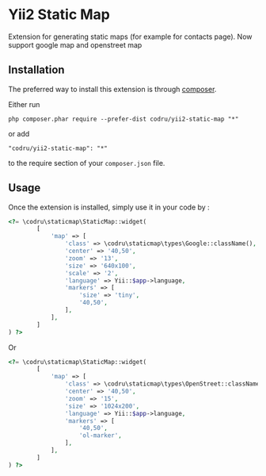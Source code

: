 Yii2 Static Map
===============
Extension for generating static maps (for example for contacts page). Now support google map and openstreet map

Installation
------------

The preferred way to install this extension is through [composer](http://getcomposer.org/download/).

Either run

```
php composer.phar require --prefer-dist codru/yii2-static-map "*"
```

or add

```
"codru/yii2-static-map": "*"
```

to the require section of your `composer.json` file.


Usage
-----

Once the extension is installed, simply use it in your code by  :

```php
<?= \codru\staticmap\StaticMap::widget(
        [
            'map' => [
                'class' => \codru\staticmap\types\Google::className(),
                'center' => '40,50',
                'zoom' => '13',
                'size' => '640x100',
                'scale' => '2',
                'language' => Yii::$app->language,
                'markers' => [
                    'size' => 'tiny',
                    '40,50',
                ],
            ],
        ]
) ?>
```
Or
```php
<?= \codru\staticmap\StaticMap::widget(
        [
            'map' => [
                'class' => \codru\staticmap\types\OpenStreet::className(),
                'center' => '40,50',
                'zoom' => '15',
                'size' => '1024x200',
                'language' => Yii::$app->language,
                'markers' => [
                    '40,50',
                    'ol-marker',
                ],
            ],
        ]
) ?>
```
